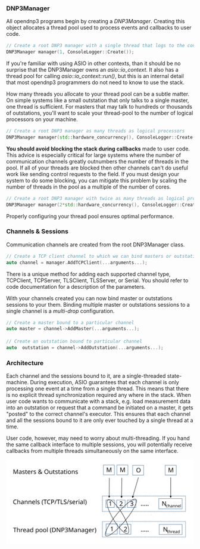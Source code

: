 ### DNP3Manager

All opendnp3 programs begin by creating a _DNP3Manager_.  Creating this object allocates a thread pool used
to process events and callbacks to user code.

```c++
// Create a root DNP3 manager with a single thread that logs to the console
DNP3Manager manager(1, ConsoleLogger::Create());
```

If you're familiar with using ASIO in other contexts, than it should be no surprise that the DNP3Manager owns an _asio::io_context_.
It also has a thread pool for calling _asio::io_context::run()_, but this is an internal detail that most opendnp3 programmers do
not need to know to use the stack.

How many threads you allocate to your thread pool can be a subtle matter. On simple systems like a small outstation that only
talks to a single master, one thread is sufficient. For masters that may talk to hundreds or thousands of outstations, you'll
want to scale your thread-pool to the number of logical processors on your machine.

```c++
// Create a root DNP3 manager as many threads as logical processors
DNP3Manager manager(std::hardware_concurrency(), ConsoleLogger::Create());
```

**You should avoid blocking the stack during callbacks** made to user code.  This advice is especially critical for large systems where
the number of communication channels greatly outnumbers the number of threads in the pool. If all of your threads are blocked
then other channels can't do useful work like sending control requests to the field. If you must design your system to do some blocking,
you can mitigate this problem by scaling the number of threads in the pool as a multiple of the number of cores.

```c++
// Create a root DNP3 manager with twice as many threads as logical processors
DNP3Manager manager(2*std::hardware_concurrency(), ConsoleLogger::Create());
```

Properly configuring your thread pool ensures optimal performance.

### Channels & Sessions

Communication channels are created from the root DNP3Manager class.

```c++
// Create a TCP client channel to which we can bind masters or outstations
auto channel = manager.AddTCPClient(...arguments...);
```

There is a unique method for adding each supported channel type, TCPClient, TCPServer, TLSClient, TLSServer, or Serial. You should refer to code documentation
for a description of the parameters.

With your channels created you can now bind master or outstations sessions to your them.  Binding multiple master or outstations sessions to a single channel
is a _multi-drop_ configuration.

```c++
// Create a master bound to a particular channel
auto master = channel->AddMaster(...arguments...);

// Create an outstation bound to particular channel
auto  outstation = channel->AddOutstation(...arguments...);
```

### Architecture

Each channel and the sessions bound to it, are a single-threaded state-machine.  During execution, ASIO guarantees that each channel
is only processing one event at a time from a single thread. This means that there is no explicit thread synchronization required any where in the stack.
When user code wants to communicate with a stack, e.g. load measurement data into an outstation or request that a command be initiated
on a master, it gets "posted" to the correct channel's executor. This ensures that each channel and all the sessions bound to it are
only ever touched by a single thread at a time.

User code, however, may need to worry about multi-threading. If you hand the same callback interface to multiple sessions, you will
potentially receive callbacks from multiple threads simultaneously on the same interface.

![threading](../img/threading.svg)
